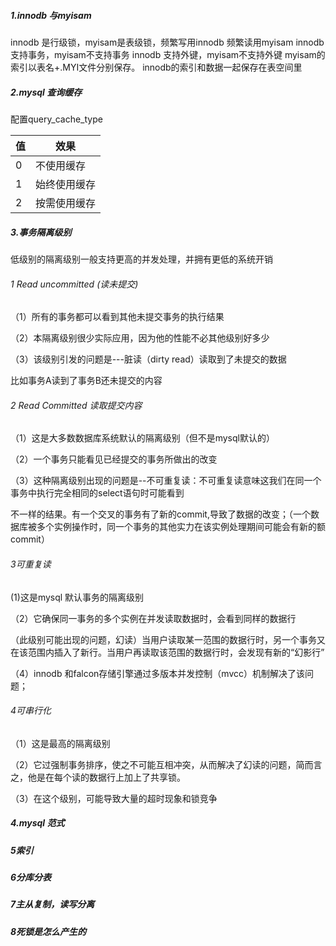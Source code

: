 ##### 1.innodb 与myisam

innodb 是行级锁，myisam是表级锁，频繁写用innodb 频繁读用myisam
innodb 支持事务，myisam不支持事务
innodb 支持外键，myisam不支持外键
myisam的索引以表名+.MYI文件分别保存。
innodb的索引和数据一起保存在表空间里    

##### 2.mysql 查询缓存

配置query_cache_type 

| 值   | 效果         |
| ---- | ------------ |
| 0    | 不使用缓存   |
| 1    | 始终使用缓存 |
| 2    | 按需使用缓存 |



##### 3.事务隔离级别

低级别的隔离级别一般支持更高的并发处理，并拥有更低的系统开销

###### 1 Read uncommitted (读未提交)

（1）所有的事务都可以看到其他未提交事务的执行结果

（2）本隔离级别很少实际应用，因为他的性能不必其他级别好多少

（3）该级别引发的问题是---脏读（dirty read）读取到了未提交的数据

 比如事务A读到了事务B还未提交的内容

###### 2 Read Committed 读取提交内容

（1）这是大多数数据库系统默认的隔离级别（但不是mysql默认的）

（2）一个事务只能看见已经提交的事务所做出的改变

（3）这种隔离级别出现的问题是--不可重复读：不可重复读意味这我们在同一个事务中执行完全相同的select语句时可能看到

不一样的结果。有一个交叉的事务有了新的commit,导致了数据的改变；（一个数据库被多个实例操作时，同一个事务的其他实力在该实例处理期间可能会有新的额commit）



###### 3可重复读

(1)这是mysql 默认事务的隔离级别

（2）它确保同一事务的多个实例在并发读取数据时，会看到同样的数据行

（此级别可能出现的问题，幻读）当用户读取某一范围的数据行时，另一个事务又在该范围内插入了新行。当用户再读取该范围的数据行时，会发现有新的“幻影行”

（4）innodb 和falcon存储引擎通过多版本并发控制（mvcc）机制解决了该问题；

###### 4可串行化

（1）这是最高的隔离级别

（2）它过强制事务排序，使之不可能互相冲突，从而解决了幻读的问题，简而言之，他是在每个读的数据行上加上了共享锁。

（3）在这个级别，可能导致大量的超时现象和锁竞争















##### 4.mysql 范式



##### 5索引



##### 6分库分表



##### 7主从复制，读写分离



##### 8死锁是怎么产生的









